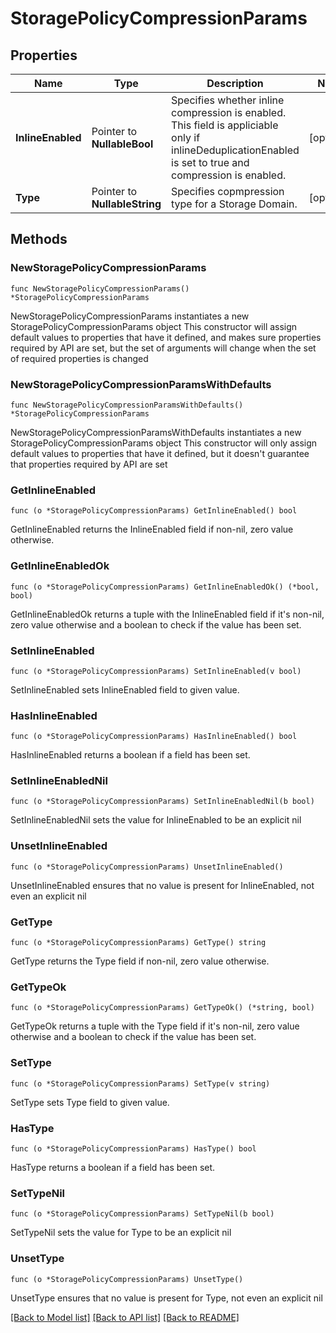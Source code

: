 # StoragePolicyCompressionParams

## Properties

Name | Type | Description | Notes
------------ | ------------- | ------------- | -------------
**InlineEnabled** | Pointer to **NullableBool** | Specifies whether inline compression is enabled. This field is appliciable only if inlineDeduplicationEnabled is set to true and compression is enabled. | [optional] 
**Type** | Pointer to **NullableString** | Specifies copmpression type for a Storage Domain. | [optional] 

## Methods

### NewStoragePolicyCompressionParams

`func NewStoragePolicyCompressionParams() *StoragePolicyCompressionParams`

NewStoragePolicyCompressionParams instantiates a new StoragePolicyCompressionParams object
This constructor will assign default values to properties that have it defined,
and makes sure properties required by API are set, but the set of arguments
will change when the set of required properties is changed

### NewStoragePolicyCompressionParamsWithDefaults

`func NewStoragePolicyCompressionParamsWithDefaults() *StoragePolicyCompressionParams`

NewStoragePolicyCompressionParamsWithDefaults instantiates a new StoragePolicyCompressionParams object
This constructor will only assign default values to properties that have it defined,
but it doesn't guarantee that properties required by API are set

### GetInlineEnabled

`func (o *StoragePolicyCompressionParams) GetInlineEnabled() bool`

GetInlineEnabled returns the InlineEnabled field if non-nil, zero value otherwise.

### GetInlineEnabledOk

`func (o *StoragePolicyCompressionParams) GetInlineEnabledOk() (*bool, bool)`

GetInlineEnabledOk returns a tuple with the InlineEnabled field if it's non-nil, zero value otherwise
and a boolean to check if the value has been set.

### SetInlineEnabled

`func (o *StoragePolicyCompressionParams) SetInlineEnabled(v bool)`

SetInlineEnabled sets InlineEnabled field to given value.

### HasInlineEnabled

`func (o *StoragePolicyCompressionParams) HasInlineEnabled() bool`

HasInlineEnabled returns a boolean if a field has been set.

### SetInlineEnabledNil

`func (o *StoragePolicyCompressionParams) SetInlineEnabledNil(b bool)`

 SetInlineEnabledNil sets the value for InlineEnabled to be an explicit nil

### UnsetInlineEnabled
`func (o *StoragePolicyCompressionParams) UnsetInlineEnabled()`

UnsetInlineEnabled ensures that no value is present for InlineEnabled, not even an explicit nil
### GetType

`func (o *StoragePolicyCompressionParams) GetType() string`

GetType returns the Type field if non-nil, zero value otherwise.

### GetTypeOk

`func (o *StoragePolicyCompressionParams) GetTypeOk() (*string, bool)`

GetTypeOk returns a tuple with the Type field if it's non-nil, zero value otherwise
and a boolean to check if the value has been set.

### SetType

`func (o *StoragePolicyCompressionParams) SetType(v string)`

SetType sets Type field to given value.

### HasType

`func (o *StoragePolicyCompressionParams) HasType() bool`

HasType returns a boolean if a field has been set.

### SetTypeNil

`func (o *StoragePolicyCompressionParams) SetTypeNil(b bool)`

 SetTypeNil sets the value for Type to be an explicit nil

### UnsetType
`func (o *StoragePolicyCompressionParams) UnsetType()`

UnsetType ensures that no value is present for Type, not even an explicit nil

[[Back to Model list]](../README.md#documentation-for-models) [[Back to API list]](../README.md#documentation-for-api-endpoints) [[Back to README]](../README.md)


